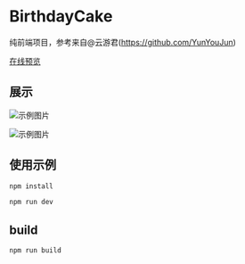 # BirthdayCake

纯前端项目，参考来自@云游君(https://github.com/YunYouJun)

[在线预览](https://lawther1206.github.io/Happy-Birthday/)

## 展示

![示例图片](src/assets/who.png)

![示例图片](src/assets/main.png)

## 使用示例

```sh
npm install
```

```sh
npm run dev
```

## build

```sh
npm run build
```
